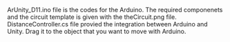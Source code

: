 ArUnity_D11.ino file is the codes for the Arduino.
The required componenets and the circuit template is given with the theCircuit.png file.
DistanceController.cs file provied the integration between Arduino and Unity. Drag it to the object that you want to move with Arduino.
